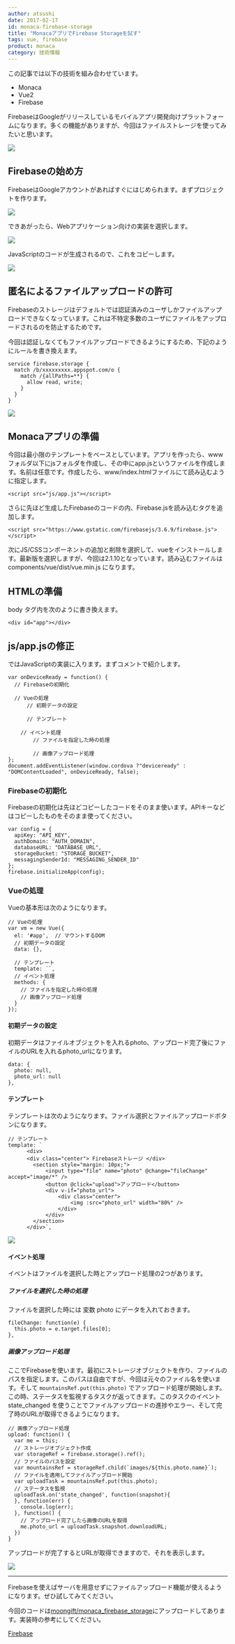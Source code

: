 ```yaml
---
author: atsushi
date: 2017-02-17
id: monaca-firebase-storage
title: "MonacaアプリでFirebase Storageを試す"
tags: vue, firebase
product: monaca
category: 技術情報
---
```


この記事では以下の技術を組み合わせています。

- Monaca
- Vue2
- Firebase

FirebaseはGoogleがリリースしているモバイルアプリ開発向けプラットフォームになります。多くの機能がありますが、今回はファイルストレージを使ってみたいと思います。

![](/images/2017/Feb/monaca-firebase-auth-14.png)

## Firebaseの始め方

FirebaseはGoogleアカウントがあればすぐにはじめられます。まずプロジェクトを作ります。

![](/images/2017/Feb/monaca-firebase-auth-13.png)

できあがったら、Webアプリケーション向けの実装を選択します。

![](/images/2017/Feb/monaca-firebase-auth-12.png)

JavaScriptのコードが生成されるので、これをコピーします。

![](/images/2017/Feb/monaca-firebase-auth-5.png)

## 匿名によるファイルアップロードの許可

Firebaseのストレージはデフォルトでは認証済みのユーザしかファイルアップロードできなくなっています。これは不特定多数のユーザにファイルをアップロードされるのを防止するためです。

今回は認証しなくてもファイルアップロードできるようにするため、下記のようにルールを書き換えます。

```
service firebase.storage {
  match /b/xxxxxxxxx.appspot.com/o {
    match /{allPaths=**} {
      allow read, write;
    }
  }
}
```

![](/images/2017/Feb/monaca-firebase-storage-3.png)

## Monacaアプリの準備

今回は最小限のテンプレートをベースとしています。アプリを作ったら、wwwフォルダ以下にjsフォルダを作成し、その中にapp.jsというファイルを作成します。名前は任意です。作成したら、www/index.htmlファイルにて読み込むように指定します。

```
<script src="js/app.js"></script>
```

さらに先ほど生成したFirebaseのコードの内、Firebase.jsを読み込むタグを追加します。

```
<script src="https://www.gstatic.com/firebasejs/3.6.9/firebase.js"></script>
```

次にJS/CSSコンポーネントの追加と削除を選択して、vueをインストールします。最新版を選択しますが、今回は2.1.10となっています。読み込むファイルは components/vue/dist/vue.min.js になります。

## HTMLの準備

body タグ内を次のように書き換えます。

```
<div id="app"></div>
```

## js/app.jsの修正

ではJavaScriptの実装に入ります。まずコメントで紹介します。

```
var onDeviceReady = function() {
  // Firebaseの初期化
  
  // Vueの処理 
	  // 初期データの設定
	  
	  // テンプレート

    // イベント処理
	  	// ファイルを指定した時の処理

	  	// 画像アップロード処理
};
document.addEventListener(window.cordova ?"deviceready" : "DOMContentLoaded", onDeviceReady, false);
```

### Firebaseの初期化

Firebaseの初期化は先ほどコピーしたコードをそのまま使います。APIキーなどはコピーしたものをそのまま使ってください。

```
var config = {
  apiKey: "API_KEY",
  authDomain: "AUTH_DOMAIN",
  databaseURL: "DATABASE_URL",
  storageBucket: "STORAGE_BUCKET",
  messagingSenderId: "MESSAGING_SENDER_ID"
};
firebase.initializeApp(config);
```

### Vueの処理

Vueの基本形は次のようになります。

```
// Vueの処理
var vm = new Vue({
  el: '#app',  // マウントするDOM
  // 初期データの設定
  data: {},
    
  // テンプレート
  template: ``,
  // イベント処理
  methods: {
  	// ファイルを指定した時の処理
  	// 画像アップロード処理
  }
});
```

#### 初期データの設定

初期データはファイルオブジェクトを入れるphoto、アップロード完了後にファイルのURLを入れるphoto_urlになります。

```
data: {
  photo: null,
  photo_url: null
},
```

#### テンプレート

テンプレートは次のようになります。ファイル選択とファイルアップロードボタンになります。

```
// テンプレート
template: `
	  <div>
      <div class="center"> Firebaseストレージ </div>
	    <section style="margin: 10px;">
	    	<input type="file" name="photo" @change="fileChange" accept="image/*" />
	    	<button @click="upload">アップロード</button>
	    	<div v-if="photo_url">
	    		<div class="center">
		    		<img :src="photo_url" width="80%" />
		    	</div>
	    	</div>
	    </section>
	  </div>`,
```

![](/images/2017/Feb/monaca-firebase-storage-1.png)

#### イベント処理

イベントはファイルを選択した時とアップロード処理の2つがあります。

##### ファイルを選択した時の処理

ファイルを選択した時には 変数 photo にデータを入れておきます。

```
fileChange: function(e) {
  this.photo = e.target.files[0];
},
```

##### 画像アップロード処理

ここでFirebaseを使います。最初にストレージオブジェクトを作り、ファイルのパスを指定します。このパスは自由ですが、今回は元々のファイル名を使います。そして `mountainsRef.put(this.photo)` でアップロード処理が開始します。この時、ステータスを監視するタスクが返ってきます。このタスクのイベント state_changed を使うことでファイルアップロードの進捗やエラー、そして完了時のURLが取得できるようになります。

```
// 画像アップロード処理
upload: function() {
  var me = this;
  // ストレージオブジェクト作成
  var storageRef = firebase.storage().ref();
  // ファイルのパスを設定
  var mountainsRef = storageRef.child(`images/${this.photo.name}`);
  // ファイルを適用してファイルアップロード開始
  var uploadTask = mountainsRef.put(this.photo);
  // ステータスを監視
  uploadTask.on('state_changed', function(snapshot){
  }, function(err) {
    console.log(err);
  }, function() {
    // アップロード完了したら画像のURLを取得
    me.photo_url = uploadTask.snapshot.downloadURL;
  })
}
```

アップロードが完了するとURLが取得できますので、それを表示します。

![](/images/2017/Feb/monaca-firebase-storage-2.png)

----

Firebaseを使えばサーバを用意せずにファイルアップロード機能が使えるようになります。ぜひ試してみてください。

今回のコードは[moongift/monaca_firebase_storage](https://github.com/moongift/monaca_firebase_storage)にアップロードしてあります。実装時の参考にしてください。

[Firebase](https://firebase.google.com/)
